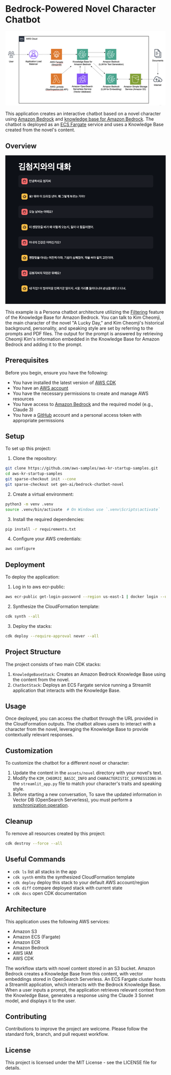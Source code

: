 # Bedrock-Powered Novel Character Chatbot

![knowledge-base-for-amazon-bedrock-chatbot-arch](./images/knowledge-base-for-amazon-bedrock-chatbot-arch.png)

This application creates an interactive chatbot based on a novel character using [Amazon Bedrock](https://aws.amazon.com/ko/bedrock/?nc1=h_ls) and [knowledge base for Amazon Bedrock](https://aws.amazon.com/ko/bedrock/knowledge-bases/). The chatbot is deployed as an [ECS Fargate](https://docs.aws.amazon.com/ko_kr/AmazonECS/latest/developerguide/AWS_Fargate.html) service and uses a Knowledge Base created from the novel's content.

## Overview
![luckyday-novel-persona-chatbot-example](./images/luckyday-novel-persona-chatbot-example.png)

This example is a Persona chatbot architecture utilizing the [Filtering](https://aws.amazon.com/blogs/machine-learning/knowledge-bases-for-amazon-bedrock-now-supports-metadata-filtering-to-improve-retrieval-accuracy/) feature of the Knowledge Base for Amazon Bedrock. You can talk to Kim Cheomji, the main character of the novel "A Lucky Day," and Kim Cheomji's historical background, personality, and speaking style are set by referring to the prompts and PDF files. The output for the prompt is answered by retrieving Cheomji Kim's information embedded in the Knowledge Base for Amazon Bedrock and adding it to the prompt.

## Prerequisites

Before you begin, ensure you have the following:

* You have installed the latest version of [AWS CDK](https://docs.aws.amazon.com/cdk/v2/guide/getting_started.html)
* You have an [AWS account](https://aws.amazon.com/free/?all-free-tier.sort-by=item.additionalFields.SortRank&all-free-tier.sort-order=asc&awsf.Free%20Tier%20Types=*all&awsf.Free%20Tier%20Categories=*all)
* You have the necessary permissions to create and manage AWS resources
* You have access to [Amazon Bedrock](https://aws.amazon.com/bedrock/) and the required model (e.g., Claude 3)
* You have a [GitHub](https://github.com/) account and a personal access token with appropriate permissions

## Setup

To set up this project:

1. Clone the repository:

```bash
git clone https://github.com/aws-samples/aws-kr-startup-samples.git
cd aws-kr-startup-samples
git sparse-checkout init --cone
git sparse-checkout set gen-ai/bedrock-chatbot-novel
```

2. Create a virtual environment:

```bash
python3 -m venv .venv
source .venv/bin/activate  # On Windows use `.venv\Scripts\activate`
```

3. Install the required dependencies:

```bash
pip install -r requirements.txt
```

4. Configure your AWS credentials:

```bash
aws configure
```

## Deployment

To deploy the application:

1. Log in to aws ecr-public:

```bash
aws ecr-public get-login-password --region us-east-1 | docker login --username AWS --password-stdin public.ecr.aws
```

2. Synthesize the CloudFormation template:

```bash
cdk synth --all
```

3. Deploy the stacks:

```bash
cdk deploy --require-approval never --all
```

## Project Structure

The project consists of two main CDK stacks:

1. `KnowledgeBaseStack`: Creates an Amazon Bedrock Knowledge Base using the content from the novel.
2. `ChatbotStack`: Deploys an ECS Fargate service running a Streamlit application that interacts with the Knowledge Base.

## Usage

Once deployed, you can access the chatbot through the URL provided in the CloudFormation outputs. The chatbot allows users to interact with a character from the novel, leveraging the Knowledge Base to provide contextually relevant responses.

## Customization

To customize the chatbot for a different novel or character:

1. Update the content in the `assets/novel` directory with your novel's text.
2. Modify the `KIM_CHEOMJI_BASIC_INFO` and `CHARACTERISTIC_EXPRESSIONS` in the `streamlit_app.py` file to match your character's traits and speaking style.
3. Before starting a new conversation, To save the updated information in Vector DB (OpenSearch Serverless), you must perform a [synchronization operation](https://docs.aws.amazon.com/bedrock/latest/APIReference/API_agent_StartIngestionJob.html).

## Cleanup

To remove all resources created by this project:

```bash
cdk destroy --force --all
```

## Useful Commands
* `cdk ls` list all stacks in the app
* `cdk synth` emits the synthesized CloudFormation template
* `cdk deploy` deploy this stack to your default AWS account/region
* `cdk diff` compare deployed stack with current state
* `cdk docs` open CDK documentation

## Architecture

This application uses the following AWS services:
* Amazon S3
* Amazon ECS (Fargate)
* Amazon ECR
* Amazon Bedrock
* AWS IAM
* AWS CDK

The workflow starts with novel content stored in an S3 bucket. Amazon Bedrock creates a Knowledge Base from this content, with vector embeddings stored in OpenSearch Serverless. An ECS Fargate cluster hosts a Streamlit application, which interacts with the Bedrock Knowledge Base. When a user inputs a prompt, the application retrieves relevant context from the Knowledge Base, generates a response using the Claude 3 Sonnet model, and displays it to the user.

## Contributing

Contributions to improve the project are welcome. Please follow the standard fork, branch, and pull request workflow.

## License

This project is licensed under the MIT License - see the LICENSE file for details.